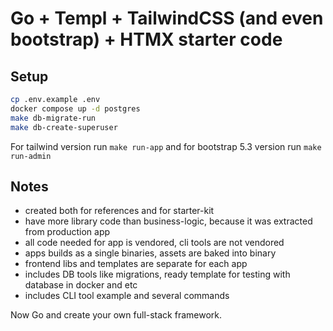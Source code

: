 # Go + Templ + TailwindCSS (and even bootstrap) + HTMX starter code

## Setup

```sh
cp .env.example .env
docker compose up -d postgres
make db-migrate-run
make db-create-superuser
```

For tailwind version run `make run-app` and for bootstrap 5.3 version run `make run-admin`

## Notes

- created both for references and for starter-kit
- have more library code than business-logic, because it was extracted from production app
- all code needed for app is vendored, cli tools are not vendored
- apps builds as a single binaries, assets are baked into binary
- frontend libs and templates are separate for each app
- includes DB tools like migrations, ready template for testing with database in docker and etc
- includes CLI tool example and several commands

Now Go and create your own full-stack framework.
